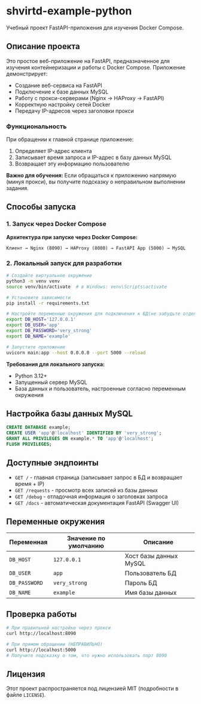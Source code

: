 # shvirtd-example-python

Учебный проект FastAPI-приложения для изучения Docker Compose.

## Описание проекта

Это простое веб-приложение на FastAPI, предназначенное для изучения контейнеризации и работы с Docker Compose. Приложение демонстрирует:

- Создание веб-сервиса на FastAPI
- Подключение к базе данных MySQL
- Работу с прокси-серверами (Nginx → HAProxy → FastAPI)
- Корректную настройку сетей Docker
- Передачу IP-адресов через заголовки прокси

### Функциональность

При обращении к главной странице приложение:
1. Определяет IP-адрес клиента
2. Записывает время запроса и IP-адрес в базу данных MySQL
3. Возвращает эту информацию пользователю

**Важно для обучения:** Если обращаться к приложению напрямую (минуя прокси), вы получите подсказку о неправильном выполнении задания.

## Способы запуска

### 1. Запуск через Docker Compose

**Архитектура при запуске через Docker Compose:**
```
Клиент → Nginx (8090) → HAProxy (8080) → FastAPI App (5000) → MySQL
```

### 2. Локальный запуск для разработки

```bash
# Создайте виртуальное окружение
python3 -m venv venv
source venv/bin/activate  # в Windows: venv\Scripts\activate

# Установите зависимости
pip install -r requirements.txt

# Настройте переменные окружения для подключения к БД(не забудьте отдельно запустить БД)
export DB_HOST='127.0.0.1'
export DB_USER='app'  
export DB_PASSWORD='very_strong'
export DB_NAME='example'

# Запустите приложение
uvicorn main:app --host 0.0.0.0 --port 5000 --reload
```

**Требования для локального запуска:**
- Python 3.12+
- Запущенный сервер MySQL
- База данных и пользователь, настроенные согласно переменным окружения

## Настройка базы данных MySQL

```sql
CREATE DATABASE example;
CREATE USER 'app'@'localhost' IDENTIFIED BY 'very_strong';
GRANT ALL PRIVILEGES ON example.* TO 'app'@'localhost';
FLUSH PRIVILEGES;
```

## Доступные эндпоинты

- `GET /` - главная страница (записывает запрос в БД и возвращает время + IP)
- `GET /requests` - просмотр всех записей из базы данных  
- `GET /debug` - отладочная информация о заголовках запроса
- `GET /docs` - автоматическая документация FastAPI (Swagger UI)

## Переменные окружения

| Переменная | Значение по умолчанию | Описание |
|------------|----------------------|----------|
| `DB_HOST` | `127.0.0.1` | Хост базы данных MySQL |
| `DB_USER` | `app` | Пользователь БД |
| `DB_PASSWORD` | `very_strong` | Пароль БД |
| `DB_NAME` | `example` | Имя базы данных |

## Проверка работы

```bash
# При правильной настройке через прокси
curl http://localhost:8090

# При прямом обращении (НЕПРАВИЛЬНО) 
curl http://localhost:5000  
# Получите подсказку о том, что нужно использовать порт 8090
```

## Лицензия

Этот проект распространяется под лицензией MIT (подробности в файле `LICENSE`).
